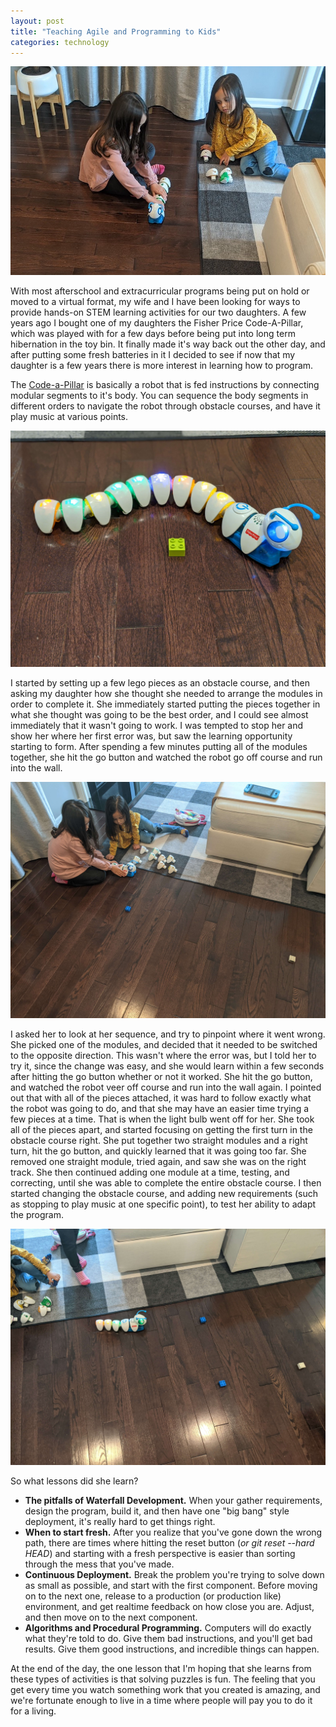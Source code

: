 ```yaml
---
layout: post
title: "Teaching Agile and Programming to Kids"
categories: technology
---
```



<img src="/assets/images/Code-A-Pillar-Kids.jpg" alt="Kids playing with a Code-A-Pillar" class="center">

With most afterschool and extracurricular programs being put on hold or moved to a virtual format, my wife and I have been looking for ways to provide hands-on STEM learning activities for our two daughters.  A few years ago I bought one of my daughters the Fisher Price Code-A-Pillar, which was played with for a few days before being put into long term hibernation in the toy bin.  It finally made it's way back out the other day, and after putting some fresh batteries in it I decided to see if now that my daughter is a few years there is more interest in learning how to program.

The [Code-a-Pillar](https://amzn.to/3elJTsz) is basically a robot that is fed instructions by connecting modular segments to it's body.  You can sequence the body segments in different orders to navigate the robot through obstacle courses, and have it play music at various points.

<img src="/assets/images/Code-A-Pillar.jpg" alt="Code-A-Pillar" class="center">

I started by setting up a few lego pieces as an obstacle course, and then asking my daughter how she thought she needed to arrange the modules in order to complete it.  She immediately started putting the pieces together in what she thought was going to be the best order, and I could see almost immediately that it wasn't going to work.  I was tempted to stop her and show her where her first error was, but saw the learning opportunity starting to form.  After spending a few minutes putting all of the modules together, she hit the go button and watched the robot go off course and run into the wall.

<img src="/assets/images/Code-A-Pillar-Setup.jpg" alt="Code-A-Pillar" class="center">

I asked her to look at her sequence, and try to pinpoint where it went wrong.  She picked one of the modules, and decided that it needed to be switched to the opposite direction.  This wasn't where the error was, but I told her to try it, since the change was easy, and she would learn within a few seconds after hitting the go button whether or not it worked.  She hit the go button, and watched the robot veer off course and run into the wall again.  I pointed out that with all of the pieces attached, it was hard to follow exactly what the robot was going to do, and that she may have an easier time trying a few pieces at a time.  That is when the light bulb went off for her.  She took all of the pieces apart, and started focusing on getting the first turn in the obstacle course right.  She put together two straight modules and a right turn, hit the go button, and quickly learned that it was going too far.  She removed one straight module, tried again, and saw she was on the right track.  She then continued adding one module at a time, testing, and correcting, until she was able to complete the entire obstacle course.  I then started changing the obstacle course, and adding new requirements (such as stopping to play music at one specific point), to test her ability to adapt the program.

<img src="/assets/images/Code-A-Pillar-Play.jpg" alt="Code-A-Pillar Success" class="center">

So what lessons did she learn?

- **The pitfalls of Waterfall Development.**  When your gather requirements, design the program, build it, and then have one "big bang" style deployment, it's really hard to get things right.
- **When to start fresh.**  After you realize that you've gone down the wrong path, there are times where hitting the reset button (*or git reset --hard HEAD*) and starting with a fresh perspective is easier than sorting through the mess that you've made.
- **Continuous Deployment.**  Break the problem you're trying to solve down as small as possible, and start with the first component.  Before moving on to the next one, release to a production (or production like) environment, and get realtime feedback on how close you are.  Adjust, and then move on to the next component.
- **Algorithms and Procedural Programming.**  Computers will do exactly what they're told to do.  Give them bad instructions, and you'll get bad results.  Give them good instructions, and incredible things can happen.

At the end of the day, the one lesson that I'm hoping that she learns from these types of activities is that solving puzzles is fun.  The feeling that you get every time you watch something work that you created is amazing, and we're fortunate enough to live in a time where people will pay you to do it for a living.

